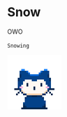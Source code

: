 # Snow
OWO

``Snowing``

[![](https://github.com/CuteQQQ/Snow/blob/main/mona-whisper.gif?raw=true)](https://github.com/CuteQQQ)
